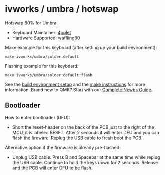 # ivworks / umbra / hotswap

Hotswap 60% for Umbra.

* Keyboard Maintainer: [4pplet](https://github.com/josephawilliamsiv)
* Hardware Supported: [waffling60](https://www.iv-works.com)

Make example for this keyboard (after setting up your build environment):

    make ivworks/umbra/solder:default

Flashing example for this keyboard:

    make ivworks/umbra/solder:default:flash

See the [build environment setup](https://docs.qmk.fm/#/getting_started_build_tools) and the [make instructions](https://docs.qmk.fm/#/getting_started_make_guide) for more information. Brand new to QMK? Start with our [Complete Newbs Guide](https://docs.qmk.fm/#/newbs).

## Bootloader

How to enter bootloader (DFU):
* Short the reset-header on the back of the PCB just to the right of the MCU, it is labeled RESET. After 2 seconds it will enter DFU and you can flash the fireware. Replug the USB cable to fresh boot the PCB.

Alternative option if the firmware is already pre-flashed:
* Unplug USB cable. Press B and Spacebar at the same time while replug the USB cable. Continue to hold the keys down for 2 seconds. Release and the PCB will enter DFU to be flash.